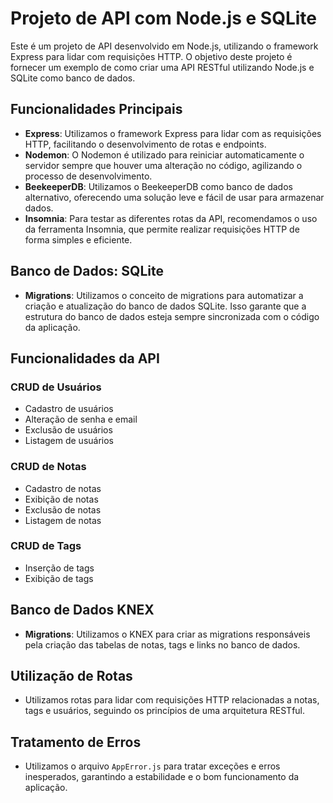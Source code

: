 # Projeto de API com Node.js e SQLite

Este é um projeto de API desenvolvido em Node.js, utilizando o framework Express para lidar com requisições HTTP. O objetivo deste projeto é fornecer um exemplo de como criar uma API RESTful utilizando Node.js e SQLite como banco de dados.

## Funcionalidades Principais

- **Express**: Utilizamos o framework Express para lidar com as requisições HTTP, facilitando o desenvolvimento de rotas e endpoints.
- **Nodemon**: O Nodemon é utilizado para reiniciar automaticamente o servidor sempre que houver uma alteração no código, agilizando o processo de desenvolvimento.
- **BeekeeperDB**: Utilizamos o BeekeeperDB como banco de dados alternativo, oferecendo uma solução leve e fácil de usar para armazenar dados.
- **Insomnia**: Para testar as diferentes rotas da API, recomendamos o uso da ferramenta Insomnia, que permite realizar requisições HTTP de forma simples e eficiente.

## Banco de Dados: SQLite

- **Migrations**: Utilizamos o conceito de migrations para automatizar a criação e atualização do banco de dados SQLite. Isso garante que a estrutura do banco de dados esteja sempre sincronizada com o código da aplicação.

## Funcionalidades da API

### CRUD de Usuários

- Cadastro de usuários
- Alteração de senha e email
- Exclusão de usuários
- Listagem de usuários

### CRUD de Notas

- Cadastro de notas
- Exibição de notas
- Exclusão de notas
- Listagem de notas

### CRUD de Tags

- Inserção de tags
- Exibição de tags

## Banco de Dados KNEX

- **Migrations**: Utilizamos o KNEX para criar as migrations responsáveis pela criação das tabelas de notas, tags e links no banco de dados.

## Utilização de Rotas

- Utilizamos rotas para lidar com requisições HTTP relacionadas a notas, tags e usuários, seguindo os princípios de uma arquitetura RESTful.

## Tratamento de Erros

- Utilizamos o arquivo `AppError.js` para tratar exceções e erros inesperados, garantindo a estabilidade e o bom funcionamento da aplicação.
